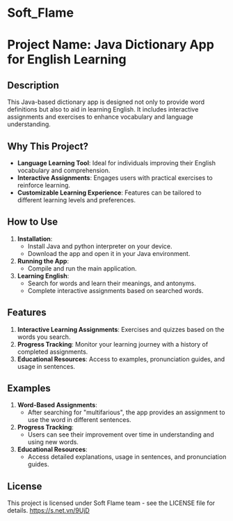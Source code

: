 # Soft_Flame

# Project Name: Java Dictionary App for English Learning

## Description

This Java-based dictionary app is designed not only to provide word definitions but also to aid in learning English. It includes interactive assignments and exercises to enhance vocabulary and language understanding.

## Why This Project?

- **Language Learning Tool**: Ideal for individuals improving their English vocabulary and comprehension.
- **Interactive Assignments**: Engages users with practical exercises to reinforce learning.
- **Customizable Learning Experience**: Features can be tailored to different learning levels and preferences.

## How to Use

1. **Installation**:
    - Install Java and python interpreter on your device.
    - Download the app and open it in your Java environment.
2. **Running the App**:
    - Compile and run the main application.
3. **Learning English**:
    - Search for words and learn their meanings, and antonyms.
    - Complete interactive assignments based on searched words.

## Features

1. **Interactive Learning Assignments**: Exercises and quizzes based on the words you search.
2. **Progress Tracking**: Monitor your learning journey with a history of completed assignments.
3. **Educational Resources**: Access to examples, pronunciation guides, and usage in sentences.

## Examples

1. **Word-Based Assignments**:
    - After searching for "multifarious", the app provides an assignment to use the word in different sentences.
2. **Progress Tracking**:
    - Users can see their improvement over time in understanding and using new words.
3. **Educational Resources**:
    - Access detailed explanations, usage in sentences, and pronunciation guides.


## License

This project is licensed under Soft Flame team - see the LICENSE file for details.
https://s.net.vn/9UjD